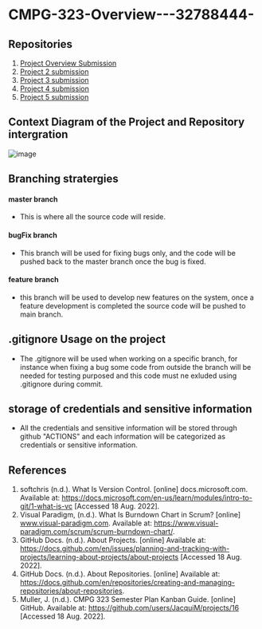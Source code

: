 # CMPG-323-Overview---32788444-

## Repositories
1. <a href="https://github.com/Alethea0102/CMPG-323-Overview---32788444-"> Project Overview Submission </a>
2. <a href="https://github.com/Alethea0102/CMPG-323-Project-2---32788444-"> Project 2 submission </a>
3. <a href="https://github.com/Alethea0102/CMPG-323-Project-3---32788444-"> Project 3 submission </a>
4. <a href="https://github.com/Alethea0102/CMPG-323-Project-4---32788444-"> Project 4 submission </a>
5. <a href="https://github.com/Alethea0102/CMPG-323-Project-5---32788444-"> Project 5 submission </a>

## Context Diagram of the Project and Repository intergration

![image](https://user-images.githubusercontent.com/67693016/185245902-a4c444e9-19a8-4ea1-9c0e-14d7c87dc5bc.png)

## Branching stratergies

#### master branch
- This is where all the source code will reside.
#### bugFix branch
- This branch will be used for fixing bugs only, and the code will be pushed back to the master branch once the bug is fixed.
#### feature branch
- this branch will be used to develop new features on the system, once a feature development is completed the source code will be pushed to main branch.

## .gitignore Usage on the project
- The .gitignore will be used when working on a specific branch, for instance when fixing a bug some code from outside the branch will be needed for testing purposed and this code must ne exluded using .gitignore during commit. 

## storage of credentials and sensitive information
- All the credentials and sensitive information will be stored through github "ACTIONS" and each information will be categorized as credentials or sensitive  information.

## References
1. softchris (n.d.). What Is Version Control. [online] docs.microsoft.com. Available at: https://docs.microsoft.com/en-us/learn/modules/intro-to-git/1-what-is-vc   [Accessed 18 Aug. 2022].
2. Visual Paradigm, (n.d.). What Is Burndown Chart in Scrum? [online] www.visual-paradigm.com. Available at: https://www.visual-paradigm.com/scrum/scrum-burndown-chart/.
3. GitHub Docs. (n.d.). About Projects. [online] Available at: https://docs.github.com/en/issues/planning-and-tracking-with-projects/learning-about-projects/about-projects [Accessed 18 Aug. 2022].
4. GitHub Docs. (n.d.). About Repositories. [online] Available at: https://docs.github.com/en/repositories/creating-and-managing-repositories/about-repositories.
5. Muller, J. (n.d.). CMPG 323 Semester Plan Kanban Guide. [online] GitHub. Available at: https://github.com/users/JacquiM/projects/16 [Accessed 18 Aug. 2022].
